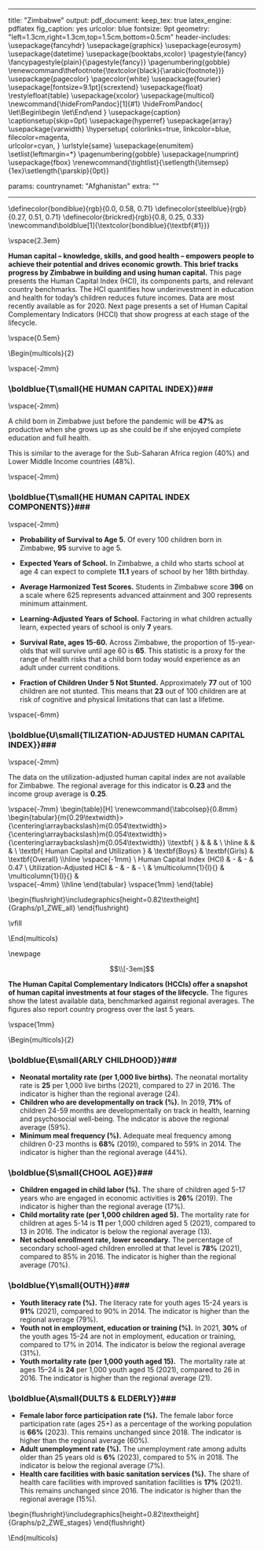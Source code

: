 

---
title: "Zimbabwe"
output:
  pdf_document: 
    keep_tex: true
  latex_engine: pdflatex
  fig_caption: yes
  urlcolor: blue
fontsize: 9pt
geometry: "left=1.3cm,right=1.3cm,top=1.5cm,bottom=0.5cm"
header-includes:  \usepackage{fancyhdr} 
  \usepackage{graphicx}
  \usepackage{eurosym}
  \usepackage{datetime}
  \usepackage{booktabs,xcolor} \pagestyle{fancy}  
  \fancypagestyle{plain}{\pagestyle{fancy}}
  \pagenumbering{gobble}
  \renewcommand\thefootnote{\textcolor{black}{\arabic{footnote}}}
  \usepackage{pagecolor}
  \pagecolor{white}
  \usepackage{fourier}
  \usepackage[fontsize=9.1pt]{scrextend}
  \usepackage{float}
  \restylefloat{table}
  \usepackage{xcolor}
  \usepackage{multicol}
  \newcommand{\hideFromPandoc}[1]{#1}
  \hideFromPandoc{
    \let\Begin\begin
    \let\End\end
  }
  \usepackage{caption}
  \captionsetup{skip=0pt}
  \usepackage{hyperref}
  \usepackage{array}
  \usepackage{varwidth}
  \hypersetup{
      colorlinks=true,
      linkcolor=blue,
      filecolor=magenta,      
      urlcolor=cyan,
  }
  \urlstyle{same}
  \usepackage{enumitem}
  \setlist{leftmargin=*}
  \pagenumbering{gobble}
  \usepackage{numprint}
  \usepackage{fbox}
  \renewcommand{\tightlist}{\setlength{\itemsep}{1ex}\setlength{\parskip}{0pt}}
  
params:
  countrynamet: "Afghanistan"
  extra: ""

---
\definecolor{bondiblue}{rgb}{0.0, 0.58, 0.71}
\definecolor{steelblue}{rgb}{0.27, 0.51, 0.71}
\definecolor{brickred}{rgb}{0.8, 0.25, 0.33}
\newcommand\boldblue[1]{\textcolor{bondiblue}{\textbf{#1}}}

\vspace{2.3em}

**Human capital – knowledge, skills, and good health – empowers people to achieve their potential and drives economic growth. This brief tracks progress by Zimbabwe in building and using human capital.** This page presents the Human Capital Index (HCI), its components parts, and relevant country benchmarks. The HCI quantifies how underinvestment in education and health for today’s children reduces future incomes. Data are most recently available as for 2020. Next page presents a set of Human Capital Complementary Indicators (HCCI) that show progress at each stage of the lifecycle.


\vspace{0.5em}

\Begin{multicols}{2}

\vspace{-2mm}
### \boldblue{T\small{HE HUMAN CAPITAL INDEX}}###
\vspace{-2mm}

A child born in Zimbabwe just before the pandemic will be **47%** as productive when she grows up as she could be if she enjoyed complete education and full health. 

This is similar to the average for the Sub-Saharan Africa region (40%) and Lower Middle Income countries (48%). 

\vspace{-2mm}
### \boldblue{T\small{HE HUMAN CAPITAL INDEX COMPONENTS}}###
\vspace{-2mm}

* **Probability of Survival to Age 5.** Of every 100 children born in Zimbabwe, **95** survive to age 5.

* **Expected Years of School.** In Zimbabwe, a child who starts school at age 4 can expect to complete **11.1** years of school by her 18th birthday.

* **Average Harmonized Test Scores.** Students in Zimbabwe score **396** on a scale where 625 represents advanced attainment and 300 represents minimum attainment.

* **Learning-Adjusted Years of School.** Factoring in what children actually learn, expected years of school is only **7** years.

* **Survival Rate, ages 15-60.** Across Zimbabwe, the proportion of 15-year-olds that will survive until age 60 is **65**. This statistic is a proxy for the range of health risks that a child born today would experience as an adult under current conditions.

* **Fraction of Children Under 5 Not Stunted.** Approximately **77** out of 100 children are not stunted. This means that **23** out of 100 children are at risk of cognitive and physical limitations that can last a lifetime.

\vspace{-6mm}
### \boldblue{U\small{TILIZATION-ADJUSTED HUMAN CAPITAL INDEX}}###
\vspace{-2mm}

The data on the utilization-adjusted human capital index are not available for Zimbabwe. The regional average for this indicator is **0.23** and the income group average is **0.25**.


\vspace{-7mm}
\begin{table}[H]
\renewcommand{\tabcolsep}{0.8mm}
\begin{tabular}{m{0.29\textwidth}>{\centering\arraybackslash}m{0.054\textwidth}>{\centering\arraybackslash}m{0.054\textwidth}>{\centering\arraybackslash}m{0.054\textwidth}}
\\\textbf{     }   &    &             &  \\ \hline
                         &      &              & \\
\textbf{ Human Capital and Utilization   } & \textbf{Boys} & \textbf{Girls} &  \textbf{Overall} \\\hline
\vspace{-1mm} \\
Human Capital Index (HCI) &   - &   - &    0.47 \\
Utilization-Adjusted HCI & -  &  - & - \\
                         & \multicolumn{1}{l}{} & \multicolumn{1}{l}{} &    
\vspace{-4mm}
\\\hline
\end{tabular}
\vspace{1mm} 
\end{table}


\begin{flushright}\includegraphics[height=0.82\textheight]{Graphs/p1_ZWE_all} \end{flushright}

\vfill

\End{multicols}


\newpage
 
$$\\[-3em]$$

**The Human Capital Complementary Indicators (HCCIs) offer a snapshot of human capital investments at four stages of the lifecycle.** The figures show the latest available data, benchmarked against regional averages. The figures also report country progress over the last 5 years.

\vspace{1mm}

\Begin{multicols}{2}

### \boldblue{E\small{ARLY CHILDHOOD}}###

* **Neonatal mortality rate (per 1,000 live births).** The neonatal mortality rate is **25** per 1,000 live births (2021), compared to 27 in 2016. The indicator is higher than the regional average (24).
* **Children who are developmentally on track (%).** In 2019, **71%** of children 24-59 months are developmentally on track in health, learning and psychosocial well-being. The indicator is above the regional average (59%).
* **Minimum meal frequency (%).** Adequate meal frequency among children 0-23 months is **68%** (2019), compared to 59% in 2014. The indicator is higher than the regional average (44%).

### \boldblue{S\small{CHOOL AGE}}###

* **Children engaged in child labor (%).** The share of children aged 5-17 years who are engaged in economic activities is **26%** (2019). The indicator is higher than the regional average (17%).
* **Child mortality rate (per 1,000 children aged 5).**  The mortality rate for children at ages 5-14 is **11** per 1,000 children aged 5 (2021), compared to 13 in 2016. The indicator is below the regional average (13).
* **Net school enrollment rate, lower secondary.** The percentage of secondary school-aged children enrolled at that level is **78%** (2021), compared to 85% in 2016. The indicator is higher than the regional average (70%).

### \boldblue{Y\small{OUTH}}###

* **Youth literacy rate (%).** The literacy rate for youth ages 15-24 years is **91%** (2021), compared to 90% in 2014. The indicator is higher than the regional average (79%).
* **Youth not in employment, education or training (%).** In 2021, **30%** of the youth ages 15-24 are not in employment, education or training, compared to 17% in 2014. The indicator is below the regional average (31%).
* **Youth mortality rate (per 1,000 youth aged 15).**  The mortality rate at ages 15–24 is **24** per 1,000 youth aged 15 (2021), compared to 26 in 2016. The indicator is higher than the regional average (21).

### \boldblue{A\small{DULTS \& ELDERLY}}###

* **Female labor force participation rate (%).** The female labor force participation rate (ages 25+) as a percentage of the working population is **66%** (2023). This remains unchanged since 2018. The indicator is higher than the regional average (60%).
* **Adult unemployment rate (%).** The unemployment rate among adults older than 25 years old is **6%** (2023), compared to 5% in 2018. The indicator is below the regional average (7%).
* **Health care facilities with basic sanitation services (%).** The share of health care facilities with improved sanitation facilities is **17%** (2021). This remains unchanged since 2016. The indicator is higher than the regional average (15%).



\begin{flushright}\includegraphics[height=0.82\textheight]{Graphs/p2_ZWE_stages} \end{flushright}

\End{multicols}
